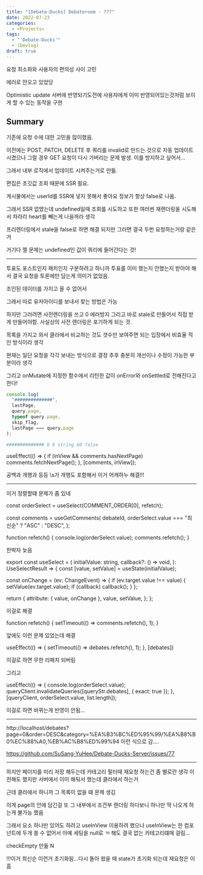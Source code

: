 ```yaml
---
title: "[Debate-Ducks] Debateroom - ???"
date: 2022-07-23
categories:
  - <Projects>
tags:
  - "'Debate-Ducks'"
  - (Devlog)
draft: true
---
```


요청 최소화와 사용자의 편의성 사이 고민

에러로 안오고 있었당

Optimistic update
서버에 반영되기도전에 사용자에게 이미 반영되어있는것처럼 보이게 할 수 있는 동작을 구현

## Summary

기존에 요청 수에 대한 고민을 많이했음.

이전에는 POST, PATCH, DELETE 후 쿼리를 invalid로 만드는 것으로 자동 업데이트 시켰으나 그럴 경우 GET 요청이 다시 가버리는 문제 발생. 이를 방지하고 싶어서...

그래서 내부 로직에서 업데이트 시켜주는거로 만듦.

편집은 초깃값 조회 때문에 SSR 필요.

게시물에서는 userId를 SSR에 넣지 못해서 좋아요 정보가 항상 false로 나옴.

그래서 SSR 없엤는데 undefined일때 조회를 시도하고 또한 여러번 재렌더링을 시도해서 차라리 heart를 빼는게 나을꺼라 생각

프리렌더링에서 stale을 false로 하면 해결 되지만 그러면 결국 두번 요청하는거랑 같은거

거기다 젤 문제는 undefined인 값이 쿼리에 들어간다는 것!

---

투표도 포스트인지 패치인지 구분하려고 하니까 투표를 이미 했는지 안했는지 받아야 해서 결국 요청을 토론에만 담는게 의미가 없었음.

조인된 데이터를 가지고 올 수 없어서

그래서 따로 유저아이디를 보내서 찾는 방법은 가능

하지만 그러려면 사전렌더링을 쓰고 0 에러방지 그리고 바로 stale로 만들어서 직접 받게 만들어야함. 사실상의 사전 렌더링은 포기하게 되는 것.

목록을 가지고 와서 클라에서 비교하는 것도 갯수만 보여주면 되는 입장에서 비효율 적인 방식이라 생각

현재는 일단 요청을 각각 보내는 방식으로 결정 추후 충분히 개선이나 수정이 가능한 부분이라 생각

그리고 onMutate에 지정한 함수에서 리턴한 값이 onError와 onSettled로 전해진다고 한다!

```js
console.log(
  "##############",
  lastPage,
  query.page,
  typeof query.page,
  skip_flag,
  lastPage === query.page
);
```

```bash
############## 6 6 string 60 false
```

useEffect(() => {
if (inView && comments.hasNextPage) comments.fetchNextPage();
}, [comments, inView]);

공백과 개행과 등등
\s가 개행도 포함해서 이거 어캐하누
해결!!!

---

이거 정렬할떄 문제가 좀 있네

const orderSelect = useSelect(COMMENT_ORDER[0], refetch);

const comments = useGetComments(
debateId,
orderSelect.value === "최신순" ? "ASC" : "DESC",
);

function refetch() {
console.log(orderSelect.value);
comments.refetch();
}

한박자 늦음

export const useSelect = (
initialValue: string,
callback?: () => void,
): UseSelectResult => {
const [value, setValue] = useState(initialValue);

const onChange = (ev: ChangeEvent<HTMLSelectElement>) => {
if (ev.target.value !== value) {
setValue(ev.target.value);
if (callback) callback();
}
};

return {
attribute: { value, onChange },
value,
setValue,
};
};

이걸로 해결

function refetch() {
setTimeout(() => comments.refetch(), 1);
}

앞에도 이런 문제 있었는데 해결

useEffect(() => {
setTimeout(() => debates.refetch(), 1);
}, [debates])

이걸로 하면 무한 리패치 되버림

그리고

useEffect(() => {
console.log(orderSelect.value);
queryClient.invalidateQueries([queryStr.debates], { exact: true });
}, [queryClient, orderSelect.value, list.length]);

이걸로 하면 바뀌는게 반영이 안됨...

---

http://localhost/debates?page=0&order=DESC&category=%EA%B3%BC%ED%95%99/%EA%B8%B0%EC%88%A0,%EB%AC%B8%ED%99%94 이런 식으로 감....

https://github.com/SuSang-YuHee/Debate-Ducks-Server/issues/77

---

하지만 페이지를 미리 저장 해두는데 카테고리 필터때 재요청 하는건 좀 별로란 생각 이전해도 했지만 서버에서 이미 해둬서 했는데 클라에서 하는거

근데 클라에서 하니까 그 목록이 없을 떄 문제 생김

이게 page의 안에 담긴걸 또 그 내부에서 조건부 렌더링 하다보니 하나만 딱 나오게 하는게 불가능 했음

그래서 요소 하나만 있어도 하려고 useInView 이용하려 했으나 useInView는 한 컴포넌트에 두개 쓸 수 없어서 아예 세팅을 null로 ㄲ 해도 결국 없는 카테고리떄매 걸림...

checkEmpty 만듦
N

!!!이거 최신순 이런거 초기화됨...다시 돌아 왔을 때 state가 초기화 되는데 재요청은 이 흠
